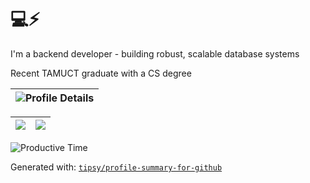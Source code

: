 # 💻⚡

I'm a backend developer - building robust, scalable database systems

Recent TAMUCT graduate with a CS degree

|![Profile Details](http://github-profile-summary-cards.vercel.app/api/cards/profile-details?username=woodmtaylor&theme=dark)|
|------|

|![](https://github-profile-summary-cards.vercel.app/api/cards/repos-per-language?username=woodmtaylor&theme=dark)|![](https://github-profile-summary-cards.vercel.app/api/cards/most-commit-language?username=woodmtaylor&theme=dark)|
|-----|------|

![Productive Time](http://github-profile-summary-cards.vercel.app/api/cards/productive-time?username=woodmtaylor&theme=dark&utcOffset=-6)

Generated with: [`tipsy/profile-summary-for-github`](https://github.com/tipsy/profile-summary-for-github)

